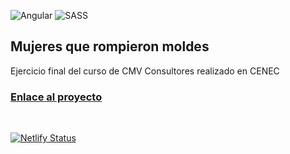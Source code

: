 
<img alt="Angular" src="https://img.shields.io/badge/angular-%23DD0031.svg?style=for-the-badge&logo=angular&logoColor=white"/> 	<img alt="SASS" src="https://img.shields.io/badge/SASS-hotpink.svg?style=for-the-badge&logo=SASS&logoColor=white"/>

## Mujeres que rompieron moldes

Ejercicio final del curso de CMV Consultores realizado en CENEC
<br/>
### [Enlace al proyecto](https://mujeresquerompenmoldes.netlify.app/) 
<br>

[![Netlify Status](https://api.netlify.com/api/v1/badges/7df3c458-31a4-450f-981c-aafc4fffe567/deploy-status)](https://app.netlify.com/sites/mujeresquerompenmoldes/deploys)  





